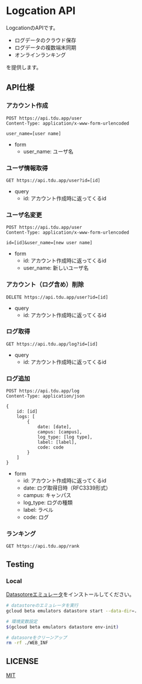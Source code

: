 # Logcation API

LogcationのAPIです。

- ログデータのクラウド保存
- ログデータの複数端末同期
- オンラインランキング

を提供します。

## API仕様

### アカウント作成

```text
POST https://api.tdu.app/user
Content-Type: application/x-www-form-urlencoded

user_name=[user name]
```

- form
  - user_name: ユーザ名

### ユーザ情報取得

```text
GET https://api.tdu.app/user?id=[id]
```

- query
  - id: アカウント作成時に返ってくるid

### ユーザ名変更

```text
POST https://api.tdu.app/user
Content-Type: application/x-www-form-urlencoded

id=[id]&user_name=[new user name]
```

- form
  - id: アカウント作成時に返ってくるid
  - user_name: 新しいユーザ名

### アカウント（ログ含め）削除

```text
DELETE https://api.tdu.app/user?id=[id]
```

- query
  - id: アカウント作成時に返ってくるid

### ログ取得

```text
GET https://api.tdu.app/log?id=[id]
```

- query
  - id: アカウント作成時に返ってくるid

### ログ追加

```text
POST https://api.tdu.app/log
Content-Type: application/json

{
    id: [id]
    logs: [
        {
            date: [date],
            campus: [campus],
            log_type: [log type],
            label: [label],
            code: code
        }
    ]
}
```

- form
  - id: アカウント作成時に返ってくるid
  - date: ログ取得日時（RFC3339形式）
  - campus: キャンパス
  - log_type: ログの種類
  - label: ラベル
  - code: ログ

### ランキング

```text
GET https://api.tdu.app/rank
```

## Testing

### Local

[Datasotoreエミュレータ](https://cloud.google.com/datastore/docs/tools/datastore-emulator#linux-macos)をインストールしてください。

```bash
# datastoreのエミュレータを実行
gcloud beta emulators datastore start --data-dir=.

# 環境変数設定
$(gcloud beta emulators datastore env-init)

# datasoreをクリーンアップ
rm -rf ./WEB_INF
```

## LICENSE

[MIT](./LICENSE)
